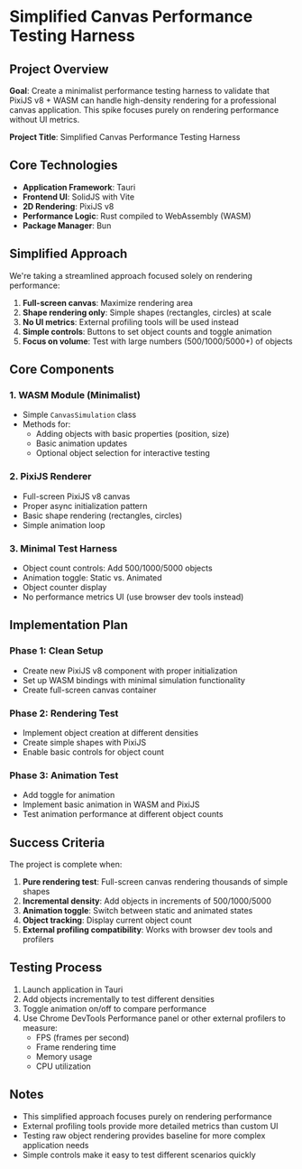 # Simplified Canvas Performance Testing Harness

## Project Overview

**Goal**: Create a minimalist performance testing harness to validate that PixiJS v8 + WASM can handle high-density rendering for a professional canvas application. This spike focuses purely on rendering performance without UI metrics.

**Project Title**: Simplified Canvas Performance Testing Harness

## Core Technologies

- **Application Framework**: Tauri
- **Frontend UI**: SolidJS with Vite
- **2D Rendering**: PixiJS v8 
- **Performance Logic**: Rust compiled to WebAssembly (WASM)
- **Package Manager**: Bun

## Simplified Approach

We're taking a streamlined approach focused solely on rendering performance:

1. **Full-screen canvas**: Maximize rendering area
2. **Shape rendering only**: Simple shapes (rectangles, circles) at scale
3. **No UI metrics**: External profiling tools will be used instead
4. **Simple controls**: Buttons to set object counts and toggle animation
5. **Focus on volume**: Test with large numbers (500/1000/5000+) of objects

## Core Components

### 1. WASM Module (Minimalist)

- Simple `CanvasSimulation` class
- Methods for:
  - Adding objects with basic properties (position, size)
  - Basic animation updates
  - Optional object selection for interactive testing

### 2. PixiJS Renderer

- Full-screen PixiJS v8 canvas
- Proper async initialization pattern
- Basic shape rendering (rectangles, circles)
- Simple animation loop

### 3. Minimal Test Harness

- Object count controls: Add 500/1000/5000 objects
- Animation toggle: Static vs. Animated
- Object counter display
- No performance metrics UI (use browser dev tools instead)

## Implementation Plan

### Phase 1: Clean Setup

- Create new PixiJS v8 component with proper initialization
- Set up WASM bindings with minimal simulation functionality
- Create full-screen canvas container

### Phase 2: Rendering Test

- Implement object creation at different densities
- Create simple shapes with PixiJS
- Enable basic controls for object count

### Phase 3: Animation Test

- Add toggle for animation
- Implement basic animation in WASM and PixiJS
- Test animation performance at different object counts

## Success Criteria

The project is complete when:

1. **Pure rendering test**: Full-screen canvas rendering thousands of simple shapes
2. **Incremental density**: Add objects in increments of 500/1000/5000
3. **Animation toggle**: Switch between static and animated states
4. **Object tracking**: Display current object count
5. **External profiling compatibility**: Works with browser dev tools and profilers

## Testing Process

1. Launch application in Tauri
2. Add objects incrementally to test different densities
3. Toggle animation on/off to compare performance
4. Use Chrome DevTools Performance panel or other external profilers to measure:
   - FPS (frames per second)
   - Frame rendering time
   - Memory usage
   - CPU utilization

## Notes

- This simplified approach focuses purely on rendering performance
- External profiling tools provide more detailed metrics than custom UI
- Testing raw object rendering provides baseline for more complex application needs
- Simple controls make it easy to test different scenarios quickly
